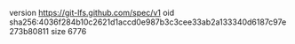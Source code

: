 version https://git-lfs.github.com/spec/v1
oid sha256:4036f284b10c2621d1accd0e987b3c3cee33ab2a133340d6187c97e273b80811
size 6776
